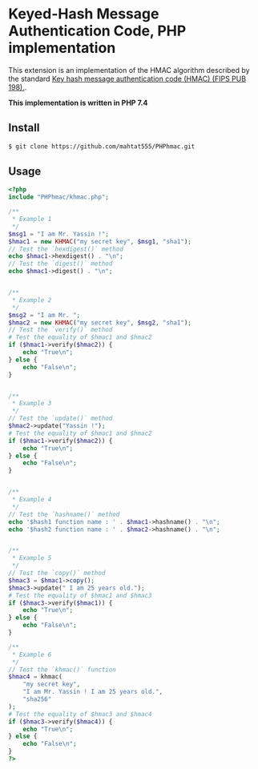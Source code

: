# Keyed-Hash Message Authentication Code, PHP implementation

This extension is an implementation of the HMAC algorithm described by the standard [Key hash message authentication code (HMAC) (FIPS PUB 198).](https://nvlpubs.nist.gov/nistpubs/FIPS/NIST.FIPS.198-1.pdf).

**This implementation is written in PHP 7.4**

## Install
```sh
$ git clone https://github.com/mahtat555/PHPhmac.git
```

## Usage
```php
<?php
include "PHPhmac/khmac.php";

/**
 * Example 1
 */
$msg1 = "I am Mr. Yassin !";
$hmac1 = new KHMAC("my secret key", $msg1, "sha1");
// Test the `hexdigest()` method
echo $hmac1->hexdigest() . "\n";
// Test the `digest()` method
echo $hmac1->digest() . "\n";


/**
 * Example 2
 */
$msg2 = "I am Mr. ";
$hmac2 = new KHMAC("my secret key", $msg2, "sha1");
// Test the `verify()` method
# Test the equality of $hmac1 and $hmac2
if ($hmac1->verify($hmac2)) {
    echo "True\n";
} else {
    echo "False\n";
}


/**
 * Example 3
 */
// Test the `update()` method
$hmac2->update("Yassin !");
# Test the equality of $hmac1 and $hmac2
if ($hmac1->verify($hmac2)) {
    echo "True\n";
} else {
    echo "False\n";
}


/**
 * Example 4
 */
// Test the `hashname()` method
echo '$hash1 function name : ' . $hmac1->hashname() . "\n";
echo '$hash2 function name : ' . $hmac2->hashname() . "\n";


/**
 * Example 5
 */
// Test the `copy()` method
$hmac3 = $hmac1->copy();
$hmac3->update(" I am 25 years old.");
# Test the equality of $hmac1 and $hmac3
if ($hmac3->verify($hmac1)) {
    echo "True\n";
} else {
    echo "False\n";
}

/**
 * Example 6
 */
// Test the `khmac()` function
$hmac4 = khmac(
    "my secret key",
    "I am Mr. Yassin ! I am 25 years old.",
    "sha256"
);
# Test the equality of $hmac3 and $hmac4
if ($hmac3->verify($hmac4)) {
    echo "True\n";
} else {
    echo "False\n";
}
?>
```
